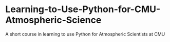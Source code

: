 # Learning-to-Use-Python-for-CMU-Atmospheric-Science
A short course in learning to use Python for Atmospheric Scientists at CMU
